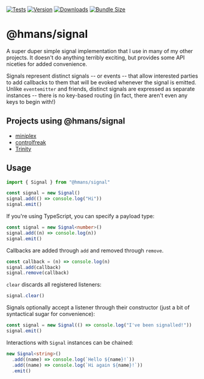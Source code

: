 [![Tests](https://github.com/hmans/signal/actions/workflows/tests.yml/badge.svg)](https://github.com/hmans/signal/actions/workflows/tests.yml)
[![Version](https://img.shields.io/npm/v/@hmans/signal)](https://www.npmjs.com/package/@hmans/signal)
[![Downloads](https://img.shields.io/npm/dt/@hmans/signal.svg)](https://www.npmjs.com/package/@hmans/signal)
[![Bundle Size](https://img.shields.io/bundlephobia/min/@hmans/signal?label=bundle%20size)](https://bundlephobia.com/result?p=@hmans/signal)

# @hmans/signal

A super duper simple signal implementation that I use in many of my other projects. It doesn't do anything terribly exciting, but provides some API niceties for added convenience.

Signals represent distinct signals -- or events -- that allow interested parties to add callbacks to them that will be evoked whenever the signal is emitted. Unlike `eventemitter` and friends, distinct signals are expressed as separate instances -- there is no key-based routing (in fact, there aren't even any keys to begin with!)

## Projects using @hmans/signal

- [miniplex](https://github.com/hmans/miniplex)
- [controlfreak](https://github.com/hmans/controlfreak)
- [Trinity](https://github.com/hmans/trinity)

## Usage

```js
import { Signal } from "@hmans/signal"

const signal = new Signal()
signal.add(() => console.log("Hi"))
signal.emit()
```

If you're using TypeScript, you can specify a payload type:

```ts
const signal = new Signal<number>()
signal.add((n) => console.log(n))
signal.emit()
```

Callbacks are added through `add` and removed through `remove`.

```ts
const callback = (n) => console.log(n)
signal.add(callback)
signal.remove(callback)
```

`clear` discards all registered listeners:

```ts
signal.clear()
```

Signals optionally accept a listener through their constructor (just a bit of syntactical sugar for convenience):

```ts
const signal = new Signal(() => console.log("I've been signalled!"))
signal.emit()
```

Interactions with `Signal` instances can be chained:

```ts
new Signal<string>()
  .add((name) => console.log(`Hello ${name}!`))
  .add((name) => console.log(`Hi again ${name}!`))
  .emit()
```
